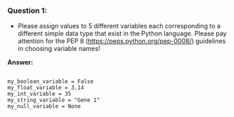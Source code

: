 ### Question 1: 
- Please assign values to 5 different variables each corresponding to a different simple data type that exist in the Python language. Please pay attention for the PEP 8 (https://peps.python.org/pep-0008/) guidelines in choosing variable names!

**Answer:**

```

my_boolean_variable = False
my_float_variable = 3.14
my_int_variable = 35
my_string_variable = "Gene 1"
my_null_variable = None

```
